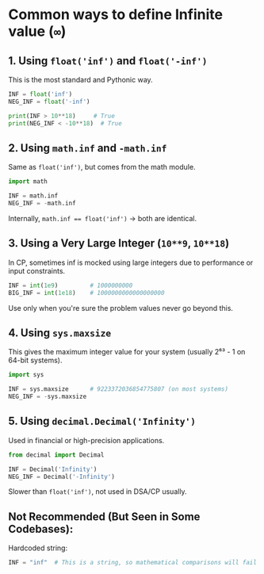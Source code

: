 # Common ways to define Infinite value (`∞`)
## 1. Using `float('inf')` and `float('-inf')`
This is the most standard and Pythonic way.
```python
INF = float('inf')
NEG_INF = float('-inf')

print(INF > 10**18)     # True
print(NEG_INF < -10**18)  # True
```

## 2. Using `math.inf` and `-math.inf`
Same as `float('inf')`, but comes from the math module.
```python
import math

INF = math.inf
NEG_INF = -math.inf
```
Internally, `math.inf == float('inf')` → both are identical.

## 3. Using a Very Large Integer (`10**9`, `10**18`)
In CP, sometimes inf is mocked using large integers due to performance or input constraints.
```python
INF = int(1e9)         # 1000000000
BIG_INF = int(1e18)    # 1000000000000000000
```
Use only when you're sure the problem values never go beyond this.

## 4. Using `sys.maxsize`
This gives the maximum integer value for your system (usually 2⁶³ - 1 on 64-bit systems).
```python
import sys

INF = sys.maxsize      # 9223372036854775807 (on most systems)
NEG_INF = -sys.maxsize
```

## 5. Using `decimal.Decimal('Infinity')`
Used in financial or high-precision applications.
```python
from decimal import Decimal

INF = Decimal('Infinity')
NEG_INF = Decimal('-Infinity')
```
Slower than `float('inf')`, not used in DSA/CP usually.


## Not Recommended (But Seen in Some Codebases):
Hardcoded string:
```python
INF = "inf"  # This is a string, so mathematical comparisons will fail
```

